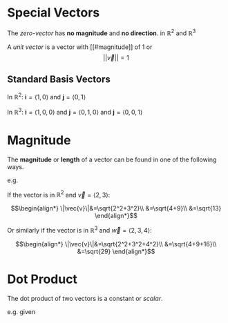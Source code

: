 # Special Vectors

The *zero-vector* has **no magnitude** and **no direction**. in $\mathbb{R}^2$ and $\mathbb{R}^3$

A *unit vector* is a vector with [[#magnitude]] of 1 or $$||\vec{v}||=1$$

## Standard Basis Vectors

In $\mathbb{R}^2$:  $\textbf{i}=\langle1,0\rangle$ and $\textbf{j}=\langle0,1\rangle$

In $\mathbb{R}^3$:  $\textbf{i}=\langle1,0,0\rangle$ and $\textbf{j}=\langle0,1,0\rangle$ and $\textbf{j}=\langle0,0,1\rangle$

# Magnitude

The **magnitude** or  **length** of a vector can be found in one of the following ways.

e.g.

If the vector is in $\mathbb{R}^2$ and $\vec{v}=\langle2,3\rangle$:

$$\begin{align*}
\|\vec{v}\|&=\sqrt{2^2+3^2}\\
&=\sqrt{4+9}\\
&=\sqrt{13}
\end{align*}$$

Or similarly if the vector is in  $\mathbb{R}^3$ and $\vec{w}=\langle2,3,4\rangle$:

$$\begin{align*}
\|\vec{v}\|&=\sqrt{2^2+3^2+4^2}\\
&=\sqrt{4+9+16}\\
&=\sqrt{29}
\end{align*}$$

# Dot Product

The dot product of two vectors is a constant or *scalar*.

e.g. given 
	